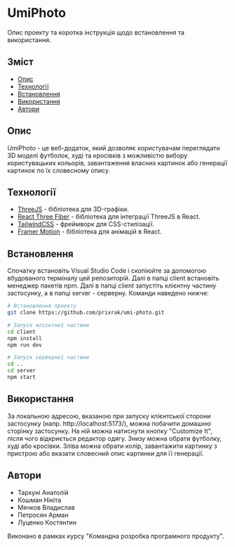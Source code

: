 # UmiPhoto

Опис проекту та коротка інструкція щодо встановлення та використання.

## Зміст

- [Опис](#опис)
- [Технології](#технології)
- [Встановлення](#встановлення)
- [Використання](#використання)
- [Автори](#ліцензія)

## Опис

UmiPhoto - це веб-додаток, який дозволяє користувачам переглядати 3D моделі футболок, худі та кросівків з можливістю вибору користувацьких кольорів, завантаження власних картинок або генерації картинок по їх словесному опису.

## Технології

- [ThreeJS](https://threejs.org/) - бібліотека для 3D-графіки.
- [React Three Fiber](https://github.com/pmndrs/react-three-fiber) - бібліотека для інтеграції ThreeJS в React.
- [TailwindCSS](https://tailwindcss.com/) - фреймворк для CSS-стилізації.
- [Framer Motion](https://www.framer.com/motion/) - бібліотека для анімацій в React.

## Встановлення

Спочатку встановіть Visual Studio Code і скопіюйте за допомогою вбудованого терміналу цей репозиторій. Далі в папці client встановіть менеджер пакетів npm. Далі в папці client запустіть клієнтну частину застосунку, а в папці server - серверну. Команди наведено нижче:

```bash
# Встановлення проекту
git clone https://github.com/prixrak/umi-photo.git

# Запуск клієнтної частини
cd client
npm install
npm run dev

# Запуск серверної частини
cd ..
cd server
npm start
```

## Використання

За локальною адресою, вказаною при запуску клієнтської сторони застосунку (напр. http://localhost:5173/), можна побачити домашню сторінку застосунку. На ній можна натиснути кнопку "Customize It", після чого відкриється редактор одягу. Знизу можна обрати футболку, худі або кросівки. Зліва можна обрати колір, завантажити картинку з пристрою або вказати словесний опис картинки для її генерації. 

## Автори

- Тархуні Анатолій
- Кошман Нікіта
- Мячков Владислав
- Петросян Арман
- Луценко Костянтин

Виконано в рамках курсу "Командна розробка програмного продукту".